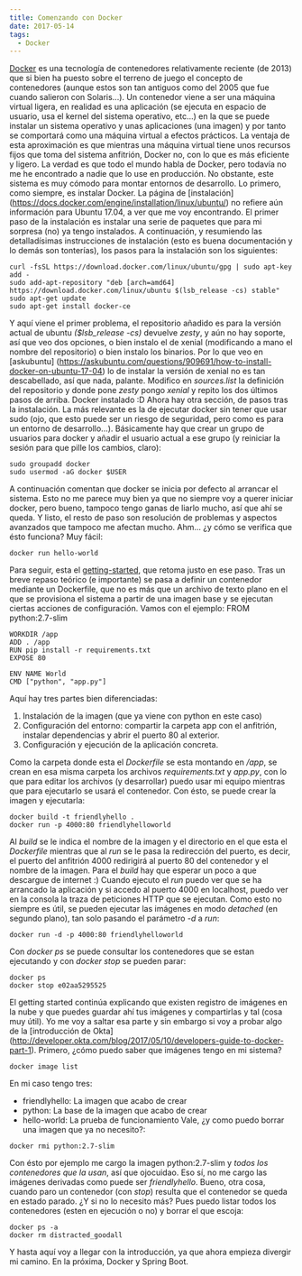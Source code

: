 ```yaml
---
title: Comenzando con Docker
date: 2017-05-14
tags:
  - Docker
---
```

[Docker](https://www.docker.com/) es una tecnología de contenedores relativamente reciente (de 2013) que si bien ha puesto sobre el terreno de juego el concepto de contenedores (aunque estos son tan antiguos como del 2005 que fue cuando salieron con Solaris...). Un contenedor viene a ser una máquina virtual ligera, en realidad es una aplicación (se ejecuta en espacio de usuario, usa el kernel del sistema operativo, etc...) en la que se puede instalar un sistema operativo y unas aplicaciones (una imagen) y por tanto se comportará como una máquina virtual a efectos prácticos. La ventaja de esta aproximación es que mientras una máquina virtual tiene unos recursos fijos que toma del sistema anfitrión, Docker no, con lo que es más eficiente y ligero.
La verdad es que todo el mundo habla de Docker, pero todavía no me he encontrado a nadie que lo use en producción. No obstante, este sistema es muy cómodo para montar entornos de desarrollo.
Lo primero, como siempre, es instalar Docker. La página de [instalación] (https://docs.docker.com/engine/installation/linux/ubuntu/) no refiere aún información para Ubuntu 17.04, a ver que me voy encontrando.
El primer paso de la instalación es instalar una serie de paquetes que para mi sorpresa (no) ya tengo instalados. A continuación, y resumiendo las detalladísimas instrucciones de instalación (esto es buena documentación y lo demás son tonterías), los pasos para la instalación son los siguientes:
```shell
curl -fsSL https://download.docker.com/linux/ubuntu/gpg | sudo apt-key add -
sudo add-apt-repository "deb [arch=amd64] https://download.docker.com/linux/ubuntu $(lsb_release -cs) stable"
sudo apt-get update
sudo apt-get install docker-ce
```
Y aquí viene el primer problema, el repositorio añadido es para la versión actual de ubuntu *($lsb_release -cs)* devuelve *zesty*, y aún no hay soporte, así que veo dos opciones, o bien instalo el de xenial (modificando a mano el nombre del repositorio) o bien instalo los binarios. Por lo que veo en [askubuntu] (https://askubuntu.com/questions/909691/how-to-install-docker-on-ubuntu-17-04) lo de instalar la versión de xenial no es tan descabellado, así que nada, palante. Modifico en *sources.list* la definición del repositorio y donde pone *zesty* pongo *xenial* y repito los dos últimos pasos de arriba. Docker instalado :D
Ahora hay otra sección, de pasos tras la instalación. La más relevante es la de ejecutar docker sin tener que usar sudo (ojo, que esto puede ser un riesgo de seguridad, pero como es para un entorno de desarrollo...). Básicamente hay que crear un grupo de usuarios para docker y añadir el usuario actual a ese grupo (y reiniciar la sesión para que pille los cambios, claro):
```shell
sudo groupadd docker
sudo usermod -aG docker $USER
```
A continuación comentan que docker se inicia por defecto al arrancar el sistema. Esto no me parece muy bien ya que no siempre voy a querer iniciar docker, pero bueno, tampoco tengo ganas de liarlo mucho, así que ahí se queda.
Y listo, el resto de paso son resolución de problemas y aspectos avanzados que tampoco me afectan mucho. Ahm... ¿y cómo se verifica que ésto funciona? Muy fácil:
```shell
docker run hello-world
```
Para seguir, esta el [getting-started](https://docs.docker.com/get-started/), que retoma justo en ese paso. Tras un breve repaso teórico (e importante) se pasa a definir un contenedor mediante un Dockerfile, que no es más que un archivo de texto plano en el que se provisiona el sistema a partir de una imagen base y se ejecutan ciertas acciones de configuración. Vamos con el ejemplo:
	FROM python:2.7-slim

	WORKDIR /app
	ADD . /app
	RUN pip install -r requirements.txt
	EXPOSE 80

	ENV NAME World
	CMD ["python", "app.py"]
Aquí hay tres partes bien diferenciadas:
1. Instalación de la imagen (que ya viene con python en este caso)
2. Configuración del entorno: compartir la carpeta app con el anfitrión, instalar dependencias y abrir el puerto 80 al exterior.
3. Configuración y ejecución de la aplicación concreta.

Como la carpeta donde esta el *Dockerfile* se esta montando en */app*, se crean en esa misma carpeta los archivos *requirements.txt* y *app.py*, con lo que para editar los archivos (y desarrollar) puedo usar mi equipo mientras que para ejecutarlo se usará el contenedor. Con ésto, se puede crear la imagen y ejecutarla:
```shell
docker build -t friendlyhello .
docker run -p 4000:80 friendlyhelloworld
```
Al *build* se le indica el nombre de la imagen y el directorio en el que esta el *Dockerfile* mientras que al *run* se le pasa la redirección del puerto, es decir, el puerto del anfitrión 4000 redirigirá al puerto 80 del contenedor y el nombre de la imagen.
Para el *build* hay que esperar un poco a que descargue de internet :)
Cuando ejecuto el *run* puedo ver que se ha arrancado la aplicación y si accedo al puerto 4000 en localhost, puedo ver en la consola la traza de peticiones HTTP que se ejecutan.
Como esto no siempre es útil, se pueden ejecutar las imágenes en modo *detached* (en segundo plano), tan solo pasando el parámetro *-d* a *run*:
```shell
docker run -d -p 4000:80 friendlyhelloworld
```
Con *docker ps* se puede consultar los contenedores que se estan ejecutando y con *docker stop* se pueden parar:
```shell
docker ps
docker stop e02aa5295525
```
El getting started continúa explicando que existen registro de imágenes en la nube y que puedes guardar ahí tus imágenes y compartirlas y tal (cosa muy útil). Yo me voy a saltar esa parte y sin embargo si voy a probar algo de la [introducción de Okta] (http://developer.okta.com/blog/2017/05/10/developers-guide-to-docker-part-1).
Primero, ¿cómo puedo saber que imágenes tengo en mi sistema?
```shell
docker image list
```
En mi caso tengo tres:
* friendlyhello: La imagen que acabo de crear
* python: La base de la imagen que acabo de crear
* hello-world: La prueba de funcionamiento
Vale, ¿y como puedo borrar una imagen que ya no necesito?:
```shell
docker rmi python:2.7-slim
```
Con ésto por ejemplo me cargo la imagen python:2.7-slim y _todos los contenedores que la usan_, así que ojocuidao. Eso sí, no me cargo las imágenes derivadas como puede ser *friendlyhello*.
Bueno, otra cosa, cuando paro un contenedor (con *stop*) resulta que el contenedor se queda en estado parado. ¿Y si no lo necesito más? Pues puedo listar todos los contenedores (esten en ejecución o no) y borrar el que escoja:
```shell
docker ps -a
docker rm distracted_goodall
```

Y hasta aquí voy a llegar con la introducción, ya que ahora empieza divergir mi camino. En la próxima, Docker y Spring Boot.
